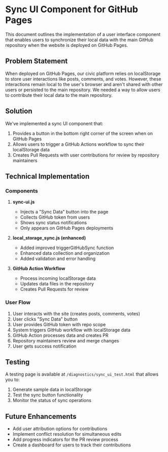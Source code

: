# Sync UI Component for GitHub Pages

This document outlines the implementation of a user interface component that enables users to synchronize their local data with the main GitHub repository when the website is deployed on GitHub Pages.

## Problem Statement

When deployed on GitHub Pages, our civic platform relies on localStorage to store user interactions like posts, comments, and votes. However, these interactions remain local to the user's browser and aren't shared with other users or persisted to the main repository. We needed a way to allow users to contribute their local data to the main repository.

## Solution

We've implemented a sync UI component that:

1. Provides a button in the bottom right corner of the screen when on GitHub Pages
2. Allows users to trigger a GitHub Actions workflow to sync their localStorage data
3. Creates Pull Requests with user contributions for review by repository maintainers

## Technical Implementation

### Components

1. **sync-ui.js**
   - Injects a "Sync Data" button into the page
   - Collects GitHub token from users
   - Shows sync status notifications
   - Only appears on GitHub Pages deployments

2. **local_storage_sync.js (enhanced)**
   - Added improved triggerGitHubSync function
   - Enhanced data collection and organization
   - Added validation and error handling

3. **GitHub Action Workflow**
   - Process incoming localStorage data
   - Updates data files in the repository
   - Creates Pull Requests for review

### User Flow

1. User interacts with the site (creates posts, comments, votes)
2. User clicks "Sync Data" button
3. User provides GitHub token with repo scope
4. System triggers GitHub workflow with localStorage data
5. GitHub Action processes data and creates PR
6. Repository maintainers review and merge changes
7. User gets success notification

## Testing

A testing page is available at `/diagnostics/sync_ui_test.html` that allows you to:

1. Generate sample data in localStorage
2. Test the sync button functionality
3. Monitor the status of sync operations

## Future Enhancements

- Add user attribution options for contributions
- Implement conflict resolution for simultaneous edits
- Add progress indicators for the PR review process
- Create a dashboard for users to track their contributions
